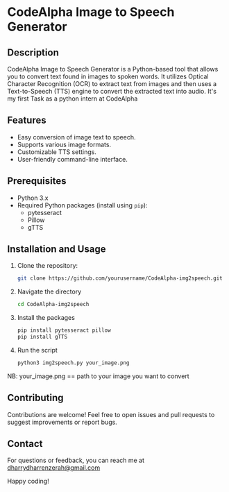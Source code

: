 # CodeAlpha Image to Speech Generator

## Description

CodeAlpha Image to Speech Generator is a Python-based tool that allows you to convert text found in images to spoken words. It utilizes Optical Character Recognition (OCR) to extract text from images and then uses a Text-to-Speech (TTS) engine to convert the extracted text into audio. It's my first Task as a python intern at CodeAlpha

## Features

- Easy conversion of image text to speech.
- Supports various image formats.
- Customizable TTS settings.
- User-friendly command-line interface.

## Prerequisites

- Python 3.x
- Required Python packages (install using `pip`):
  - pytesseract
  - Pillow
  - gTTS

## Installation and Usage

1. Clone the repository:

   ```bash
   git clone https://github.com/yourusername/CodeAlpha-img2speech.git

2. Navigate the directory

   ```bash
   cd CodeAlpha-img2speech

2. Install the packages

   ```bash
   pip install pytesseract pillow
   pip install gTTS

4. Run the script

   ```bash
   python3 img2speech.py your_image.png

NB: your_image.png == path to your image you want to convert

## Contributing
Contributions are welcome! Feel free to open issues and pull requests to suggest improvements or report bugs.

## Contact
For questions or feedback, you can reach me at dharrydharrenzerah@gmail.com

Happy coding!
